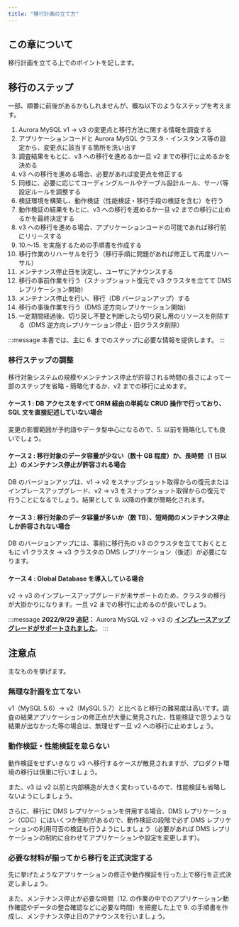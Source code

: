 ```yaml
---
title: "移行計画の立て方"
---
```


## この章について

移行計画を立てる上でのポイントを記します。

## 移行のステップ

一部、順番に前後があるかもしれませんが、概ね以下のようなステップを考えます。

1. Aurora MySQL v1 → v3 の変更点と移行方法に関する情報を調査する
2. アプリケーションコードと Aurora MySQL クラスタ・インスタンス等の設定から、変更点に該当する箇所を洗い出す
3. 調査結果をもとに、v3 への移行を進めるか一旦 v2 までの移行に止めるかを決める
4. v3 への移行を進める場合、必要があれば変更点を修正する
5. 同様に、必要に応じてコーディングルールやテーブル設計ルール、サーバ等設定ルールを調整する
6. 検証環境を構築し、動作検証（性能検証・移行手段の検証を含む）を行う
7. 動作検証の結果をもとに、v3 への移行を進めるか一旦 v2 までの移行に止めるかを最終決定する
8. v3 への移行を進める場合、アプリケーションコードの可能であれば移行前にリリースする
9. 10.〜15. を実施するための手順書を作成する
10. 移行作業のリハーサルを行う（移行手順に問題があれば修正して再度リハーサル）
11. メンテナンス停止日を決定し、ユーザにアナウンスする
12. 移行の事前作業を行う（スナップショット復元で v3 クラスタを立てて DMS レプリケーション開始）
13. メンテナンス停止を行い、移行（DB バージョンアップ）する
14. 移行の事後作業を行う（DMS 逆方向レプリケーション開始）
15. 一定期間経過後、切り戻し不要と判断したら切り戻し用のリソースを削除する（DMS 逆方向レプリケーション停止・旧クラスタ削除）

:::message
本書では、主に 6. までのステップに必要な情報を提供します。
:::

### 移行ステップの調整

移行対象システムの規模やメンテナンス停止が許容される時間の長さによって一部のステップを省略・簡略化するか、v2 までの移行に止めます。

#### ケース 1 : DB アクセスをすべて ORM 経由の単純な CRUD 操作で行っており、SQL 文を直接記述していない場合

変更の影響範囲が予約語やデータ型中心になるので、5. 以前を簡略化しても良いでしょう。

#### ケース 2 : 移行対象のデータ容量が少ない（数十 GB 程度）か、長時間（1 日以上）のメンテナンス停止が許容される場合

DB のバージョンアップは、v1 → v2 をスナップショット取得からの復元またはインプレースアップグレード、v2 → v3 をスナップショット取得からの復元で行うことになるでしょう。結果として 9. 以降の作業が簡略化されます。

#### ケース 3 : 移行対象のデータ容量が多いか（数 TB）、短時間のメンテナンス停止しか許容されない場合

DB のバージョンアップには、事前に移行先の v3 のクラスタを立てておくとともに v1 クラスタ → v3 クラスタの DMS レプリケーション（後述）が必要になります。

#### ケース 4 : Global Database を導入している場合

v2 → v3 のインプレースアップグレードが未サポートのため、クラスタの移行が大掛かりになります。一旦 v2 までの移行に止めるのが良いでしょう。

:::message
**2022/9/29 追記：**
Aurora MySQL v2 → v3 の **[インプレースアップグレードがサポートされました](https://aws.amazon.com/jp/about-aws/whats-new/2022/09/amazon-aurora-supports-in-place-upgrades-mysql-5-7-8-0/)**。
:::

## 注意点

主なものを挙げます。

### 無理な計画を立てない

v1（MySQL 5.6）→ v2（MySQL 5.7）と比べると移行の難易度は高いです。調査の結果アプリケーションの修正点が大量に発見された、性能検証で思うような結果が出なかった等の場合は、無理せず一旦 v2 への移行に止めましょう。

### 動作検証・性能検証を怠らない

動作検証をせずいきなり v3 へ移行するケースが散見されますが、プロダクト環境の移行は慎重に行いましょう。

また、v3 は v2 以前と内部構造が大きく変わっているので、性能検証も省略しないようにしましょう。

さらに、移行に DMS レプリケーションを併用する場合、DMS レプリケーション（CDC）にはいくつか制約があるので、動作検証の段階で必ず DMS レプリケーションの利用可否の検証も行うようにしましょう（必要があれば DMS レプリケーションの制約に合わせてアプリケーションや設定を変更します）。

### 必要な材料が揃ってから移行を正式決定する

先に挙げたようなアプリケーションの修正や動作検証を行った上で移行を正式決定しましょう。

また、メンテナンス停止が必要な時間（12. の作業の中でのアプリケーション動作確認やデータの整合確認などに必要な時間）を把握した上で 9. の手順書を作成し、メンテナンス停止日のアナウンスを行いましょう。
